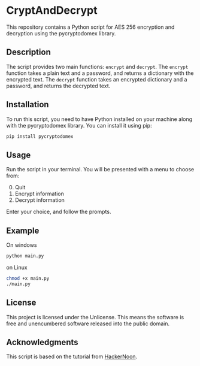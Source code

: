 # CryptAndDecrypt

This repository contains a Python script for AES 256 encryption and decryption using the pycryptodomex library.

## Description

The script provides two main functions: `encrypt` and `decrypt`. 
The `encrypt` function takes a plain text and a password, and returns a dictionary with the encrypted text. 
The `decrypt` function takes an encrypted dictionary and a password, and returns the decrypted text.

## Installation

To run this script, you need to have Python installed on your machine along with the pycryptodomex library. You can install it using pip:

```bash
pip install pycryptodomex
```

## Usage

Run the script in your terminal. You will be presented with a menu to choose from:

0. Quit
1. Encrypt information
2. Decrypt information

Enter your choice, and follow the prompts.

## Example

On windows
```bash
python main.py
```
on Linux
```bash
chmod +x main.py
./main.py
```

## License

This project is licensed under the Unlicense.
This means the software is free and unencumbered software released into the public domain.

## Acknowledgments

This script is based on the tutorial from [HackerNoon](https://hackernoon.com/how-to-use-aes-256-cipher-python-cryptography-examples-6tbh37cr).
